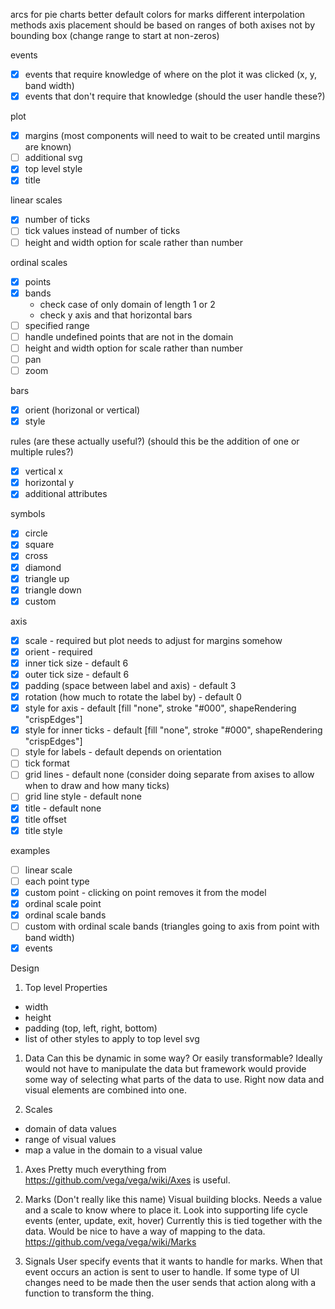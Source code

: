 arcs for pie charts
better default colors for marks
different interpolation methods
axis placement should be based on ranges of both axises not by bounding box (change range to start at non-zeros)

events
  - [x] events that require knowledge of where on the plot it was clicked (x, y, band width)
  - [x] events that don't require that knowledge (should the user handle these?)

plot
  - [x] margins (most components will need to wait to be created until margins are known)
  - [ ] additional svg
  - [x] top level style
  - [x] title

linear scales
  - [x] number of ticks
  - [ ] tick values instead of number of ticks
  - [ ] height and width option for scale rather than number

ordinal scales
  - [x] points
  - [x] bands
    - check case of only domain of length 1 or 2
    - check y axis and that horizontal bars
  - [ ] specified range
  - [ ] handle undefined points that are not in the domain
  - [ ] height and width option for scale rather than number
  - [ ] pan
  - [ ] zoom

bars
  - [x] orient (horizonal or vertical)
  - [x] style

rules (are these actually useful?) (should this be the addition of one or multiple rules?)
  - [x] vertical x
  - [x] horizontal y
  - [x] additional attributes

symbols
  - [x] circle
  - [x] square
  - [x] cross
  - [x] diamond
  - [x] triangle up
  - [x] triangle down
  - [x] custom

axis
  - [x] scale - required but plot needs to adjust for margins somehow
  - [x] orient - required
  - [x] inner tick size - default 6
  - [x] outer tick size - default 6
  - [x] padding (space between label and axis) - default 3
  - [x] rotation (how much to rotate the label by) - default 0
  - [x] style for axis - default [fill "none", stroke "#000", shapeRendering "crispEdges"]
  - [x] style for inner ticks - default [fill "none", stroke "#000", shapeRendering "crispEdges"]
  - [ ] style for labels - default depends on orientation
  - [ ] tick format
  - [ ] grid lines - default none (consider doing separate from axises to allow when to draw and how many ticks)
  - [ ] grid line style - default none
  - [x] title - default none
  - [x] title offset
  - [x] title style

examples
  - [ ] linear scale
  - [ ] each point type
  - [x] custom point - clicking on point removes it from the model
  - [x] ordinal scale point
  - [x] ordinal scale bands
  - [ ] custom with ordinal scale bands (triangles going to axis from point with band width)
  - [x] events  

Design

1. Top level Properties
  - width
  - height
  - padding (top, left, right, bottom)
  - list of other styles to apply to top level svg

1. Data
  Can this be dynamic in some way? Or easily transformable? Ideally would not have to manipulate the data but framework would provide some way of selecting what parts of the data to use. Right now data and visual elements are combined into one.

1. Scales
  - domain of data values
  - range of visual values
  - map a value in the domain to a visual value

1. Axes
  Pretty much everything from https://github.com/vega/vega/wiki/Axes is useful.

1. Marks (Don't really like this name)
  Visual building blocks. Needs a value and a scale to know where to place it. Look into supporting life cycle events (enter, update, exit, hover) Currently this is tied together with the data. Would be nice to have a way of mapping to the data.  https://github.com/vega/vega/wiki/Marks

1. Signals
  User specify events that it wants to handle for marks. When that event occurs
  an action is sent to user to handle. If some type of UI changes need to be made
  then the user sends that action along with a function to transform the thing.   
